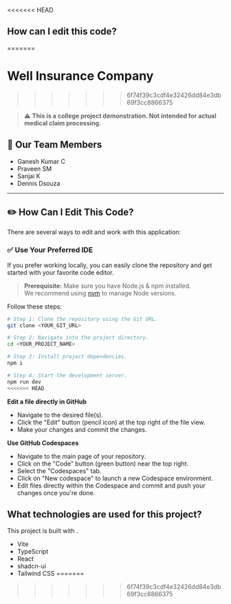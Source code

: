 <<<<<<< HEAD

## How can I edit this code?
=======
# Well Insurance Company
>>>>>>> 6f74f39c3cdf4e32426dd84e3db69f3cc8866375

> ⚠️ **This is a college project demonstration. Not intended for actual medical claim processing.**

## 👥 Our Team Members

- Ganesh Kumar C  
- Praveen SM  
- Sanjai K  
- Dennis Dsouza  

---

## ✏️ How Can I Edit This Code?

There are several ways to edit and work with this application:

### ✅ Use Your Preferred IDE

If you prefer working locally, you can easily clone the repository and get started with your favorite code editor.

> **Prerequisite:** Make sure you have Node.js & npm installed.  
> We recommend using [nvm](https://github.com/nvm-sh/nvm#installing-and-updating) to manage Node versions.

Follow these steps:

```bash
# Step 1: Clone the repository using the Git URL.
git clone <YOUR_GIT_URL>

# Step 2: Navigate into the project directory.
cd <YOUR_PROJECT_NAME>

# Step 3: Install project dependencies.
npm i

# Step 4: Start the development server.
npm run dev
<<<<<<< HEAD
```

**Edit a file directly in GitHub**

- Navigate to the desired file(s).
- Click the "Edit" button (pencil icon) at the top right of the file view.
- Make your changes and commit the changes.

**Use GitHub Codespaces**

- Navigate to the main page of your repository.
- Click on the "Code" button (green button) near the top right.
- Select the "Codespaces" tab.
- Click on "New codespace" to launch a new Codespace environment.
- Edit files directly within the Codespace and commit and push your changes once you're done.

## What technologies are used for this project?

This project is built with .

- Vite
- TypeScript
- React
- shadcn-ui
- Tailwind CSS
=======
>>>>>>> 6f74f39c3cdf4e32426dd84e3db69f3cc8866375
